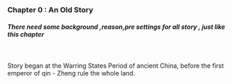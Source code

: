 ### Chapter 0 :  An Old Story

##### There need some background ,reason,pre settings for all story , just like this chapter 

<br>

Story began at the Warring States Period of ancient China, before the first emperor of qin - Zheng rule the whole land.
